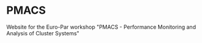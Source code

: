 # PMACS
Website for the Euro-Par workshop "PMACS - Performance Monitoring and Analysis of Cluster Systems"
